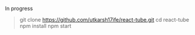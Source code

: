 In progress



> git clone https://github.com/utkarsh17ife/react-tube.git
> cd react-tube
> npm install
> npm start
